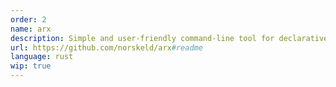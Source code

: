 ```yaml
---
order: 2
name: arx
description: Simple and user-friendly command-line tool for declarative scaffolding
url: https://github.com/norskeld/arx#readme
language: rust
wip: true
---
```

